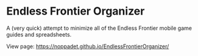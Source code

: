 # Endless Frontier Organizer
A (very quick) attempt to minimize all of the Endless Frontier mobile game guides and spreadsheets.

View page: https://noppadet.github.io/EndlessFrontierOrganizer/

